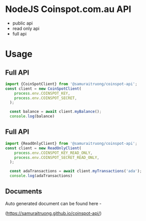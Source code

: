 # NodeJS  Coinspot.com.au API 
- public api
- read only api
- full api

# Usage
## Full API

```js
import {CoinSpotClient} from '@samuraitruong/coinspot-api';
const client = new CoinSpotClient(
    process.env.COINSPOT_KEY,
    process.env.COINSPOT_SECRET,
  );

  const balance = await client.myBalance();
  console.log(balance)

```


## Full API

```js
import {ReadOnlyClient} from '@samuraitruong/coinspot-api';
const client = new ReadOnlyClient(
    process.env.COINSPOT_KEY_READ_ONLY,
    process.env.COINSPOT_SECRET_READ_ONLY,
  );

  const adaTransactions = await client.myTransactions('ada');
  console.log(adaTransactions)

```

## Documents
Auto generated document can be found here - 

(https://samuraitruong.github.io/coinspot-api/)
